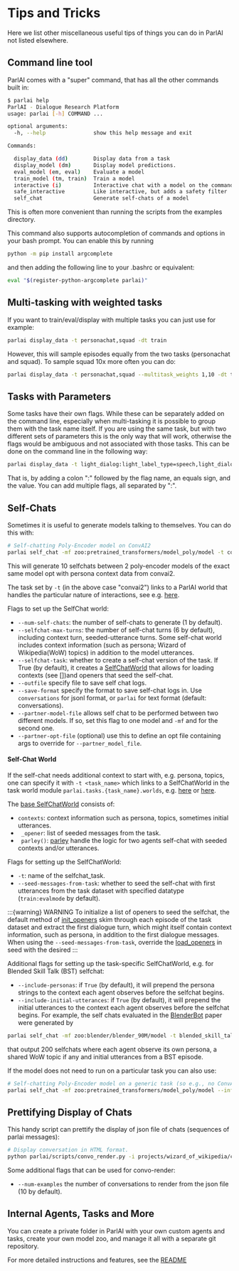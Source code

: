 Tips and Tricks
===============

Here we list other miscellaneous useful tips of things you can do in
ParlAI not listed elsewhere.

Command line tool
-----------------

ParlAI comes with a "super" command, that has all the other commands
built in:

```bash
$ parlai help
ParlAI - Dialogue Research Platform
usage: parlai [-h] COMMAND ...

optional arguments:
  -h, --help               show this help message and exit

Commands:

  display_data (dd)        Display data from a task
  display_model (dm)       Display model predictions.
  eval_model (em, eval)    Evaluate a model
  train_model (tm, train)  Train a model
  interactive (i)          Interactive chat with a model on the command line
  safe_interactive         Like interactive, but adds a safety filter
  self_chat                Generate self-chats of a model
```

This is often more convenient than running the scripts from the examples
directory.

This command also supports autocompletion of commands and options in
your bash prompt. You can enable this by running

```bash
python -m pip install argcomplete
```

and then adding the following line to your .bashrc or equivalent:

```bash
eval "$(register-python-argcomplete parlai)"
```

Multi-tasking with weighted tasks
---------------------------------

If you want to train/eval/display with multiple tasks you can just use
for example:

```bash
parlai display_data -t personachat,squad -dt train
```

However, this will sample episodes equally from the two tasks
(personachat and squad). To sample squad 10x more often you can do:

```bash
parlai display_data -t personachat,squad --multitask_weights 1,10 -dt train
```

Tasks with Parameters
---------------------

Some tasks have their own flags. While these can be separately added on
the command line, especially when multi-tasking it is possible to group
them with the task name itself. If you are using the same task, but with
two different sets of parameters this is the only way that will work,
otherwise the flags would be ambiguous and not associated with those
tasks. This can be done on the command line in the following way:

```bash
parlai display_data -t light_dialog:light_label_type=speech,light_dialog:light_label_type=emote -dt train
```

That is, by adding a colon ":" followed by the flag name, an equals
sign, and the value. You can add multiple flags, all separated by ":".

Self-Chats
----------

Sometimes it is useful to generate models talking to themselves. You can
do this with:

```bash
# Self-chatting Poly-Encoder model on ConvAI2
parlai self_chat -mf zoo:pretrained_transformers/model_poly/model -t convai2 --inference topk --num-self-chats 10 --display-examples True -dt valid
```
This will generate 10 selfchats between 2 poly-encoder models of the exact same model opt with persona context data from convai2.

The task set by `-t` (in the above case "convai2") links to a
ParlAI world that handles the particular nature of interactions, see
e.g.
[here](https://github.com/facebookresearch/ParlAI/blob/selfchat_feature/parlai/tasks/convai2/worlds.py#L92).


Flags to set up the SelfChat world:

- `--num-self-chats`: the number of self-chats to generate (1 by default).
- `--selfchat-max-turns`: the number of self-chat turns (6 by default), including context turn, seeded-utterance turns. Some self-chat world includes context information (such as persona; Wizard of Wikipedia(WoW) topics) in addition to the model utterances. 
- `--selfchat-task`: whether to create a self-chat version of the task. If True (by default), it creates a [SelfChatWorld](https://github.com/facebookresearch/ParlAI/blob/master/parlai/tasks/self_chat/worlds.py#L52) that allows for loading contexts (see [])and openers that seed the self-chat.
- `--outfile` specify file to save self chat logs.
- `--save-format` specify the format to save self-chat logs in. Use `conversations` for jsonl format, or `parlai` for text format (default: conversations).
- `--partner-model-file` allows self chat to be performed between two different models. If so, set this flag to one model and `-mf` and for the second one.
- `--partner-opt-file` (optional) use this to define an opt file containing args to override for `--partner_model_file`. 

#### Self-Chat World
If the self-chat needs additional context to start with, e.g. persona, topics, one can specify it with `-t <task_name>` which links to a SelfChatWorld in the task world module `parlai.tasks.{task_name}.worlds`, e.g.
[here](https://github.com/facebookresearch/ParlAI/blob/master/parlai/tasks/convai2/worlds.py#L98)
or
[here](https://github.com/facebookresearch/ParlAI/blob/master/parlai/tasks/wizard_of_wikipedia/worlds.py#L106).

The [base SelfChatWorld](https://github.com/facebookresearch/ParlAI/blob/selfchat_feature/parlai/tasks/self_chat/worlds.py#L52) consists of:
- ` contexts `: context information such as persona, topics, sometimes initial utterances.
- ` _opener`: list of seeded messages from the task.
- ` parley()`: [parley](https://github.com/facebookresearch/ParlAI/blob/selfchat_feature/parlai/tasks/self_chat/worlds.py#L116) handle the logic for two agents self-chat with seeded contexts and/or utterances.


Flags for setting up the SelfChatWorld:
- `-t`: name of the selfchat_task.
- `--seed-messages-from-task`: whether to seed the self-chat with first utterances from the task dataset with specified datatype (`train:evalmode` by default).


:::{warning} WARNING
To initialize a list of openers to seed the selfchat, the default method of [init_openers](https://github.com/facebookresearch/ParlAI/blob/dbae75bcbe9fd15691d2d724c5107d7489cac000/parlai/tasks/self_chat/worlds.py#L76-L82) skim through each episode of the task dataset and extract the first dialogue turn, which might itself contain context information, such as persona, in addition to the first dialogue messages. When using the `--seed-messages-from-task`, override the [load_openers](https://github.com/facebookresearch/ParlAI/blob/dbae75bcbe9fd15691d2d724c5107d7489cac000/parlai/tasks/self_chat/worlds.py#L17) in seed with the desired
:::

Additional flags for setting up the task-specific SelfChatWorld, e.g. for Blended Skill Talk (BST) selfchat:
- ```--include-personas```: if `True` (by default), it will prepend the persona strings to the context each agent observes before the selfchat begins. 
- ```--include-initial-utterances```: if `True` (by default), it will prepend the initial utterances to the context each agent observes before the selfchat begins.
For example, the self chats evaluated in the [BlenderBot](https://parl.ai/projects/recipes/) paper were generated by
```bash
parlai self_chat -mf zoo:blender/blender_90M/model -t blended_skill_talk -dt valid --num-self-chats 200
```
that output 200 selfchats where each agent observe its own persona, a shared WoW topic if any and initial utterances from a BST episode.

If the model does not need to run on a particular task you can also use:

```bash
# Self-chatting Poly-Encoder model on a generic task (so e.g., no ConvAI2 personas are input)
parlai self_chat -mf zoo:pretrained_transformers/model_poly/model --inference topk --num-self-chats 10 --display-examples True
```


Prettifying Display of Chats
----------------------------

This handy script can prettify the display of json file of chats
(sequences of parlai messages):

```bash
# Display conversation in HTML format.
python parlai/scripts/convo_render.py -i projects/wizard_of_wikipedia/chat_example1.jsonl -o /tmp/chat.html 
```

Some additional flags that can be used for convo-render:

- `--num-examples` the number of conversations to render from the json file (10 by default).

Internal Agents, Tasks and More
-------------------------------

You can create a private folder in ParlAI with your own custom agents
and tasks, create your own model zoo, and manage it all with a separate
git repository.

For more detailed instructions and features, see the
[README](http://github.com/facebookresearch/ParlAI/blob/master/example_parlai_internal)
